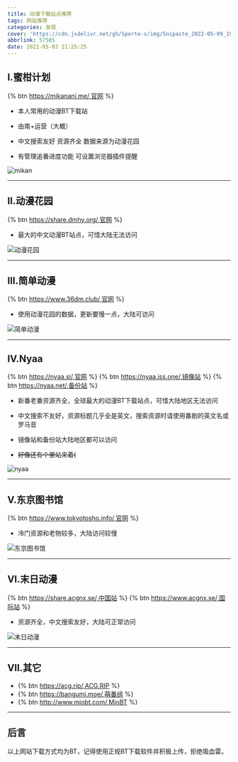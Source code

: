 ```yaml
---
title: 动漫下载站点推荐
tags: 网站推荐
categories: 发现
cover: 'https://cdn.jsdelivr.net/gh/Sperte-s/img/Snipaste_2022-05-09_19-06-55.jpg'
abbrlink: 57505
date: 2022-05-03 21:25:25
---
```


## Ⅰ.蜜柑计划

{% btn https://mikanani.me/,官网 %}

- 本人常用的动漫BT下载站

- 由南+运营（大概）

- 中文搜索友好 资源齐全 数据来源为动漫花园

- 有管理追番进度功能 可设置浏览器插件提醒

![mikan](https://cdn.jsdelivr.net/gh/Sperte-s/img/mikan.jpg)

---------------

## Ⅱ.动漫花园

{% btn https://share.dmhy.org/,官网 %}

- 最大的中文动漫BT站点，可惜大陆无法访问

![动漫花园](https://cdn.jsdelivr.net/gh/Sperte-s/img/%E5%8A%A8%E6%BC%AB%E8%8A%B1%E5%9B%AD.jpg)

---------------

## Ⅲ.简单动漫

{% btn https://www.36dm.club/,官网 %}

- 使用动漫花园的数据，更新要慢一点，大陆可访问

![简单动漫](https://cdn.jsdelivr.net/gh/Sperte-s/img/%E7%AE%80%E5%8D%95%E5%8A%A8%E6%BC%AB.jpg)

---------------

## Ⅳ.Nyaa

{% btn https://nyaa.si/,官网 %}
{% btn https://nyaa.iss.one/,镜像站 %}
{% btn https://nyaa.net/,备份站 %}

- 新番老番资源齐全，全球最大的动漫BT下载站点，可惜大陆地区无法访问

- 中文搜索不友好，资源标题几乎全是英文，搜索资源时请使用番剧的英文名或罗马音

- 镜像站和备份站大陆地区都可以访问

- ~~好像还有个里站来着(~~

![nyaa](https://cdn.jsdelivr.net/gh/Sperte-s/img/nyaa.jpg)

---------------

## Ⅴ.东京图书馆

{% btn https://www.tokyotosho.info/,官网 %}

- 冷门资源和老物较多，大陆访问较慢

![东京图书馆](https://cdn.jsdelivr.net/gh/Sperte-s/img/%E4%B8%9C%E4%BA%AC%E5%9B%BE%E4%B9%A6%E9%A6%86.jpg)

---------------

## Ⅵ.末日动漫

{% btn https://share.acgnx.se/,中国站 %}
{% btn https://www.acgnx.se/,国际站 %}

- 资源齐全，中文搜索友好，大陆可正常访问

![末日动漫](https://cdn.jsdelivr.net/gh/Sperte-s/img/%E6%9C%AB%E6%97%A5%E5%8A%A8%E6%BC%AB.jpg)

---------------

## Ⅶ.其它

- {% btn https://acg.rip/,ACG.RIP %}
- {% btn https://bangumi.moe/,萌番组 %}
- {% btn http://www.miobt.com/,MioBT %}

---------------

## 后言

以上网站下载方式均为BT，记得使用正规BT下载软件并积极上传，拒绝吸血雷。
